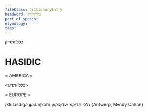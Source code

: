 ```yaml
---
fileClass: DictionaryEntry
headword: כּלליותדיק
part_of_speech: 
etymology: 
tags: 
---
```

כּלליותדיק

HASIDIC
=======
= AMERICA = 

<כלליותדיג>

= EUROPE = 

/kluləsdɩgə gədaŋkən/ כּלליותדיקע געדאַנקען {Antwerp, Mendy Cahan}